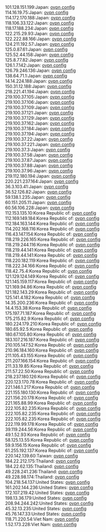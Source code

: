101.128.151.199:Japan: [ovpn config](vpn/101_128_151_199.ovpn)  
114.16.19.75:Japan: [ovpn config](vpn/114_16_19_75.ovpn)  
114.172.170.188:Japan: [ovpn config](vpn/114_172_170_188.ovpn)  
118.106.33.122:Japan: [ovpn config](vpn/118_106_33_122.ovpn)  
118.17.188.234:Japan: [ovpn config](vpn/118_17_188_234.ovpn)  
122.215.29.93:Japan: [ovpn config](vpn/122_215_29_93.ovpn)  
122.222.88.166:Japan: [ovpn config](vpn/122_222_88_166.ovpn)  
124.211.192.57:Japan: [ovpn config](vpn/124_211_192_57.ovpn)  
125.0.87.61:Japan: [ovpn config](vpn/125_0_87_61.ovpn)  
125.52.44.158:Japan: [ovpn config](vpn/125_52_44_158.ovpn)  
125.8.77.82:Japan: [ovpn config](vpn/125_8_77_82.ovpn)  
126.1.7.142:Japan: [ovpn config](vpn/126_1_7_142.ovpn)  
126.79.246.136:Japan: [ovpn config](vpn/126_79_246_136.ovpn)  
138.64.71.1:Japan: [ovpn config](vpn/138_64_71_1.ovpn)  
14.14.224.188:Japan: [ovpn config](vpn/14_14_224_188.ovpn)  
150.31.12.188:Japan: [ovpn config](vpn/150_31_12_188.ovpn)  
218.221.41.194:Japan: [ovpn config](vpn/218_221_41_194.ovpn)  
219.100.37.105:Japan: [ovpn config](vpn/219_100_37_105.ovpn)  
219.100.37.106:Japan: [ovpn config](vpn/219_100_37_106.ovpn)  
219.100.37.109:Japan: [ovpn config](vpn/219_100_37_109.ovpn)  
219.100.37.121:Japan: [ovpn config](vpn/219_100_37_121.ovpn)  
219.100.37.129:Japan: [ovpn config](vpn/219_100_37_129.ovpn)  
219.100.37.162:Japan: [ovpn config](vpn/219_100_37_162.ovpn)  
219.100.37.184:Japan: [ovpn config](vpn/219_100_37_184.ovpn)  
219.100.37.194:Japan: [ovpn config](vpn/219_100_37_194.ovpn)  
219.100.37.22:Japan: [ovpn config](vpn/219_100_37_22.ovpn)  
219.100.37.221:Japan: [ovpn config](vpn/219_100_37_221.ovpn)  
219.100.37.3:Japan: [ovpn config](vpn/219_100_37_3.ovpn)  
219.100.37.58:Japan: [ovpn config](vpn/219_100_37_58.ovpn)  
219.100.37.87:Japan: [ovpn config](vpn/219_100_37_87.ovpn)  
219.100.37.88:Japan: [ovpn config](vpn/219_100_37_88.ovpn)  
219.100.37.96:Japan: [ovpn config](vpn/219_100_37_96.ovpn)  
219.112.180.194:Japan: [ovpn config](vpn/219_112_180_194.ovpn)  
220.221.237.164:Japan: [ovpn config](vpn/220_221_237_164.ovpn)  
36.3.103.41:Japan: [ovpn config](vpn/36_3_103_41.ovpn)  
36.52.126.82:Japan: [ovpn config](vpn/36_52_126_82.ovpn)  
59.138.1.235:Japan: [ovpn config](vpn/59_138_1_235.ovpn)  
60.151.205.11:Japan: [ovpn config](vpn/60_151_205_11.ovpn)  
60.56.106.228:Japan: [ovpn config](vpn/60_56_106_228.ovpn)  
112.153.135.10:Korea Republic of: [ovpn config](vpn/112_153_135_10.ovpn)  
112.169.149.184:Korea Republic of: [ovpn config](vpn/112_169_149_184.ovpn)  
112.184.163.144:Korea Republic of: [ovpn config](vpn/112_184_163_144.ovpn)  
114.202.168.116:Korea Republic of: [ovpn config](vpn/114_202_168_116.ovpn)  
116.43.147.154:Korea Republic of: [ovpn config](vpn/116_43_147_154.ovpn)  
118.219.226.165:Korea Republic of: [ovpn config](vpn/118_219_226_165.ovpn)  
118.219.244.116:Korea Republic of: [ovpn config](vpn/118_219_244_116.ovpn)  
118.219.44.141:Korea Republic of: [ovpn config](vpn/118_219_44_141.ovpn)  
118.219.44.141:Korea Republic of: [ovpn config](vpn/118_219_44_141.ovpn)  
118.220.182.119:Korea Republic of: [ovpn config](vpn/118_220_182_119.ovpn)  
118.222.34.166:Korea Republic of: [ovpn config](vpn/118_222_34_166.ovpn)  
118.42.75.4:Korea Republic of: [ovpn config](vpn/118_42_75_4.ovpn)  
121.129.124.149:Korea Republic of: [ovpn config](vpn/121_129_124_149.ovpn)  
121.145.159.117:Korea Republic of: [ovpn config](vpn/121_145_159_117.ovpn)  
121.169.94.86:Korea Republic of: [ovpn config](vpn/121_169_94_86.ovpn)  
121.182.143.29:Korea Republic of: [ovpn config](vpn/121_182_143_29.ovpn)  
125.141.4.182:Korea Republic of: [ovpn config](vpn/125_141_4_182.ovpn)  
14.35.200.236:Korea Republic of: [ovpn config](vpn/14_35_200_236.ovpn)  
14.4.153.38:Korea Republic of: [ovpn config](vpn/14_4_153_38.ovpn)  
175.197.71.187:Korea Republic of: [ovpn config](vpn/175_197_71_187.ovpn)  
175.215.82.9:Korea Republic of: [ovpn config](vpn/175_215_82_9.ovpn)  
180.224.179.210:Korea Republic of: [ovpn config](vpn/180_224_179_210.ovpn)  
180.65.92.5:Korea Republic of: [ovpn config](vpn/180_65_92_5.ovpn)  
180.67.105.80:Korea Republic of: [ovpn config](vpn/180_67_105_80.ovpn)  
183.107.216.187:Korea Republic of: [ovpn config](vpn/183_107_216_187.ovpn)  
210.105.147.52:Korea Republic of: [ovpn config](vpn/210_105_147_52.ovpn)  
210.96.184.160:Korea Republic of: [ovpn config](vpn/210_96_184_160.ovpn)  
211.105.43.155:Korea Republic of: [ovpn config](vpn/211_105_43_155.ovpn)  
211.207.166.154:Korea Republic of: [ovpn config](vpn/211_207_166_154.ovpn)  
211.33.19.85:Korea Republic of: [ovpn config](vpn/211_33_19_85.ovpn)  
211.57.22.50:Korea Republic of: [ovpn config](vpn/211_57_22_50.ovpn)  
218.237.180.126:Korea Republic of: [ovpn config](vpn/218_237_180_126.ovpn)  
220.123.170.78:Korea Republic of: [ovpn config](vpn/220_123_170_78.ovpn)  
221.146.1.217:Korea Republic of: [ovpn config](vpn/221_146_1_217.ovpn)  
221.155.180.130:Korea Republic of: [ovpn config](vpn/221_155_180_130.ovpn)  
221.156.20.178:Korea Republic of: [ovpn config](vpn/221_156_20_178.ovpn)  
221.165.88.99:Korea Republic of: [ovpn config](vpn/221_165_88_99.ovpn)  
222.105.82.235:Korea Republic of: [ovpn config](vpn/222_105_82_235.ovpn)  
222.105.82.235:Korea Republic of: [ovpn config](vpn/222_105_82_235.ovpn)  
222.105.82.235:Korea Republic of: [ovpn config](vpn/222_105_82_235.ovpn)  
222.119.99.178:Korea Republic of: [ovpn config](vpn/222_119_99_178.ovpn)  
39.119.244.56:Korea Republic of: [ovpn config](vpn/39_119_244_56.ovpn)  
49.1.52.93:Korea Republic of: [ovpn config](vpn/49_1_52_93.ovpn)  
58.125.13.55:Korea Republic of: [ovpn config](vpn/58_125_13_55.ovpn)  
59.9.156.15:Korea Republic of: [ovpn config](vpn/59_9_156_15.ovpn)  
61.255.192.137:Korea Republic of: [ovpn config](vpn/61_255_192_137.ovpn)  
220.142.139.60:Taiwan: [ovpn config](vpn/220_142_139_60.ovpn)  
184.22.212.175:Thailand: [ovpn config](vpn/184_22_212_175.ovpn)  
184.22.62.135:Thailand: [ovpn config](vpn/184_22_62_135.ovpn)  
49.228.241.236:Thailand: [ovpn config](vpn/49_228_241_236.ovpn)  
49.228.98.174:Thailand: [ovpn config](vpn/49_228_98_174.ovpn)  
104.218.54.137:United States: [ovpn config](vpn/104_218_54_137.ovpn)  
161.202.144.236:United States: [ovpn config](vpn/161_202_144_236.ovpn)  
172.107.219.42:United States: [ovpn config](vpn/172_107_219_42.ovpn)  
198.13.36.179:United States: [ovpn config](vpn/198_13_36_179.ovpn)  
208.94.244.242:United States: [ovpn config](vpn/208_94_244_242.ovpn)  
45.32.13.235:United States: [ovpn config](vpn/45_32_13_235.ovpn)  
45.76.147.33:United States: [ovpn config](vpn/45_76_147_33.ovpn)  
118.71.220.54:Viet Nam: [ovpn config](vpn/118_71_220_54.ovpn)  
1.52.173.228:Viet Nam: [ovpn config](vpn/1_52_173_228.ovpn)  
